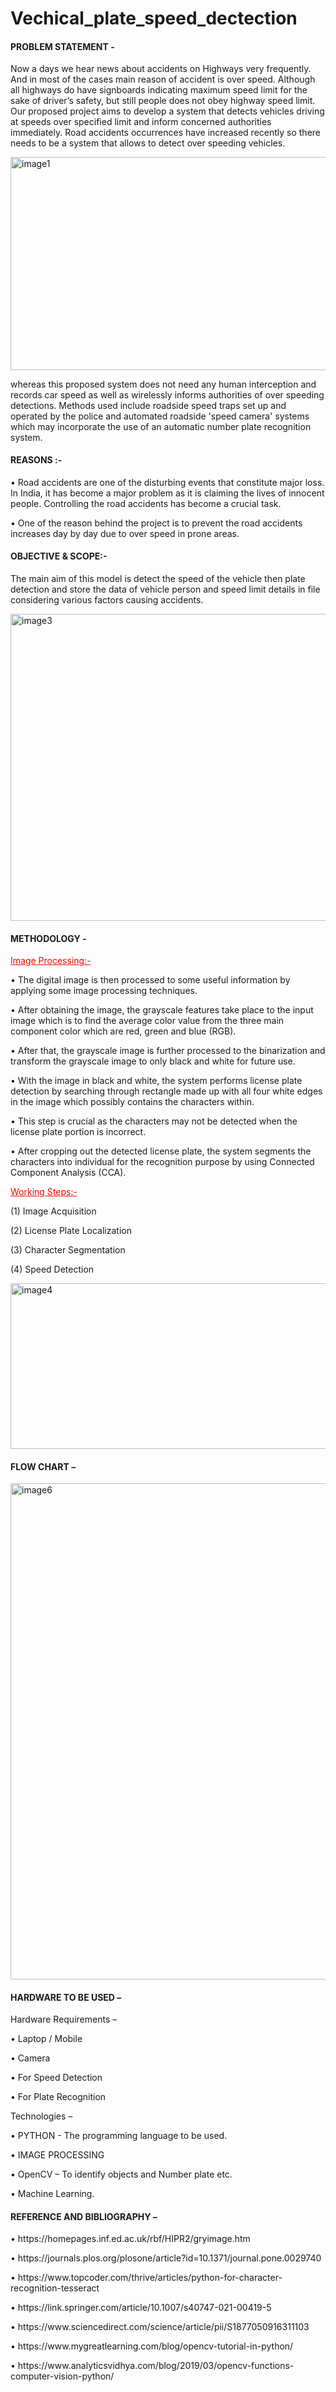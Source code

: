 # Vechical_plate_speed_dectection
<h4>PROBLEM STATEMENT -</h4>
<p>
 Now a days we hear news about accidents on Highways very frequently. And in most of the cases main reason of accident is over speed. Although all highways do have signboards    indicating maximum speed limit for the sake of driver’s safety, but still people does not obey highway speed limit. Our proposed project aims to develop a system that detects vehicles driving at speeds over specified limit and inform concerned authorities immediately. Road accidents occurrences have increased recently so there needs to be a system that  allows to detect over speeding vehicles.
</p>

<img src="https://user-images.githubusercontent.com/66063837/143907598-aebf05f4-bd7e-489d-82d8-22bd4b375a5a.png" width="642.51" height="340.15" alt="image1">


<p>
whereas this proposed system does not need any human interception and 
records car speed as well as wirelessly informs authorities of over speeding detections. Methods used include roadside speed traps set up and operated 
by the police and automated roadside 'speed camera' systems which may incorporate the use of an automatic number plate recognition system. 
</p>

<h4>REASONS :-</h4>
<p>
•	Road accidents are one of the disturbing events that constitute major loss. In India, it has become a major problem as it is claiming the lives of innocent people. Controlling the road accidents has become a crucial task.
</p>
<p>
•	One of the reason behind the project is to prevent the road accidents increases day by day due to over speed in prone areas.
</p>

<h4>OBJECTIVE & SCOPE:-</h4>
<p>
The main aim of this model is detect the speed of the vehicle then plate detection and store  the data of vehicle person and speed limit details in file considering various factors causing accidents.
</p>

<img src="https://user-images.githubusercontent.com/66063837/143907724-2d250592-e976-476d-bb0a-17772e6c4e57.png" width="642.51" height="491.33" alt="image3">




<h4>METHODOLOGY -</h4>
<p>
<u style="color:red;">Image Processing:-</u>
</p>
<p>•	The digital image is then processed to some useful information by applying some image processing techniques. </p>
<p>•	After obtaining the image, the grayscale features take place to the input image which is to find the average color value from the three main component color which are red, green and blue (RGB).</p>
<p>•	After that, the grayscale image is further processed to the binarization and transform the grayscale image to only black and white for future use.</p>
<p>•	With the image in black and white, the system performs license plate detection by searching through rectangle made up with all four white edges in the image which possibly contains the characters within. </p>
<p>•	This step is crucial as the characters may not be detected when the license plate portion is incorrect.</p>
<p>•	After cropping out the detected license plate, the system segments the characters into individual for the recognition purpose by using Connected Component Analysis (CCA).</p>

<p><u style="color:red;">Working Steps:-</u></p>
<p>(1)	 Image Acquisition </p>
<p>(2)	 License Plate Localization</p>
<p>(3)	 Character Segmentation</p>
<p>(4)	 Speed Detection</p>


<img src="https://user-images.githubusercontent.com/66063837/143907848-eeaf3ed6-f418-423c-87e2-aa2aa191d845.png" width="604.72" height="264.56" alt="image4">


<h4>FLOW CHART –</h4>
<img src="https://user-images.githubusercontent.com/66063837/143905210-3ea4cebe-6ad9-4150-8a23-89b233217e5c.png" width="755.9" height="793.7" alt="image6">

<h4>HARDWARE TO BE USED –</h4>

<p>Hardware Requirements –</p>
<p>•	Laptop / Mobile</p>
<p>•	Camera</p>
<p>•	For Speed Detection</p>
<p>•	For Plate Recognition</p>

<p>Technologies –</p>
<p>•	PYTHON - The programming language to be used.</p>
<p>•	IMAGE PROCESSING</p>
<p>•	OpenCV – To identify objects and Number plate etc. </p>
<p>•	Machine Learning.</p>


<h4>REFERENCE AND BIBLIOGRAPHY –</h4>


<p>•	https://homepages.inf.ed.ac.uk/rbf/HIPR2/gryimage.htm</p>

<p>•	https://journals.plos.org/plosone/article?id=10.1371/journal.pone.0029740</p>

<p>•	https://www.topcoder.com/thrive/articles/python-for-character-recognition-tesseract</p>

<p>•	https://link.springer.com/article/10.1007/s40747-021-00419-5</p>

<p>•	https://www.sciencedirect.com/science/article/pii/S1877050916311103</p>

<p>•	https://www.mygreatlearning.com/blog/opencv-tutorial-in-python/</p>

<p>•	https://www.analyticsvidhya.com/blog/2019/03/opencv-functions-computer-vision-python/</p>

















